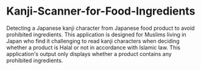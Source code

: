 # Kanji-Scanner-for-Food-Ingredients
Detecting a Japanese kanji character from Japanese food product to avoid prohibited ingredients.
This application is designed for Muslims living in Japan who find it challenging to read kanji characters when deciding whether a product is Halal or not in accordance with Islamic law. This application's output only displays whether a product contains any prohibited ingredients.

